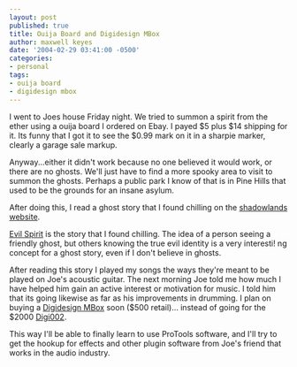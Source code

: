 ```yaml
---
layout: post
published: true
title: Ouija Board and Digidesign MBox
author: maxwell keyes
date: '2004-02-29 03:41:00 -0500'
categories:
- personal
tags:
- ouija board
- digidesign mbox
---
```


I went to Joes house Friday night. We tried to summon a spirit from the ether
using a ouija board I ordered on Ebay. I payed $5 plus $14 shipping for it. Its
funny that I got it to see the $0.99 mark on it in a sharpie marker, clearly a
garage sale markup.

Anyway...either it didn't work because no one believed it would work, or there
are no ghosts. We'll just have to find a more spooky area to visit to summon the
ghosts. Perhaps a public park I know of that is in Pine Hills that used to be
the grounds for an insane asylum.

After doing this, I read a ghost story that I found chilling on the
[shadowlands website](http://theshadowlands.net/).

[Evil Spirit](http://theshadowlands.net/ghost/ghost21.htm#evil) is the story
that I found chilling. The idea of a person seeing a friendly ghost, but others
knowing the true evil identity is a very interesti! ng concept for a ghost
story, even if I don't believe in ghosts.

After reading this story I played my songs the ways they're meant to be played
on Joe's acoustic guitar. The next morning Joe told me how much I have helped
him gain an active interest or motivation for music. I told him that its going
likewise as far as his improvements in drumming. I plan on buying a
[Digidesign MBox](http://digidesign.com/products/mbox/main.cfm) soon ($500
retail)... instead of going for the $2000
[Digi002](http://digidesign.com/products/digi002/main.cfm).

This way I'll be able to finally learn to use ProTools software, and I'll try to
get the hookup for effects and other plugin software from Joe's friend that
works in the audio industry.

